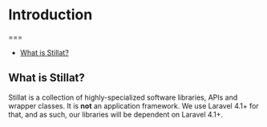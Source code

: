 # Introduction
===

- [What is Stillat?](#what)

<a name="what"></a>
## What is Stillat?

Stillat is a collection of highly-specialized software libraries, APIs and wrapper classes. It is **not** an application framework. We use Laravel 4.1+ for that, and as such, our libraries will be dependent on Laravel 4.1+.